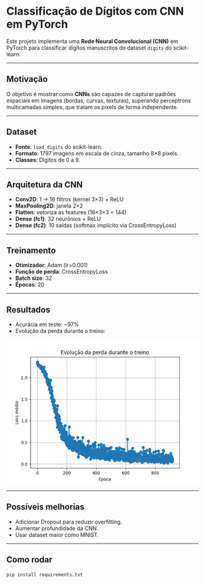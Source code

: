 # Classificação de Dígitos com CNN em PyTorch

Este projeto implementa uma **Rede Neural Convolucional (CNN)** em PyTorch para classificar dígitos manuscritos do dataset `digits` do scikit-learn.

---

## Motivação
O objetivo é mostrar como **CNNs** são capazes de capturar padrões espaciais em imagens (bordas, curvas, texturas), superando perceptrons multicamadas simples, que tratam os pixels de forma independente.

---

##  Dataset
- **Fonte**: `load_digits` do scikit-learn.
- **Formato**: 1797 imagens em escala de cinza, tamanho 8×8 pixels.
- **Classes**: Dígitos de 0 a 9.

---

## Arquitetura da CNN
- **Conv2D**: 1 → 16 filtros (kernel 3×3) + ReLU  
- **MaxPooling2D**: janela 2×2  
- **Flatten**: vetoriza as features (16×3×3 = 144)  
- **Dense (fc1)**: 32 neurônios + ReLU  
- **Dense (fc2)**: 10 saídas (softmax implícito via CrossEntropyLoss)

---

## Treinamento
- **Otimizador**: Adam (lr=0.001)  
- **Função de perda**: CrossEntropyLoss  
- **Batch size**: 32  
- **Épocas**: 20 

---

## Resultados
- Acurácia em teste: ~97%  
- Evolução da perda durante o treino:  

![Loss curve](screenshots/loss_curve.png)

---

## Possíveis melhorias
- Adicionar Dropout para reduzir overfitting.  
- Aumentar profundidade da CNN.  
- Usar dataset maior como MNIST.  

---

##  Como rodar
```bash
pip install requirements.txt

